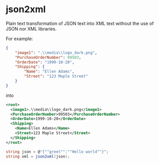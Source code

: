 # json2xml
Plain text transformation of JSON text into XML text without the use of JSON nor XML libraries.

For example:

```JSON
{ 
    "image1": ".\\media\\logo_dark.png",
    "PurchaseOrderNumber": 99503,
    "OrderDate": "1999-10-20",
    "Shipping": {
        "Name": "Ellen Adams",
        "Street": "123 Maple Street"
    }
}
```
into

```XML
<root>
  <image1>.\\media\\logo_dark.png</image1>
  <PurchaseOrderNumber>99503</PurchaseOrderNumber>
  <OrderDate>1999-10-20</OrderDate>
  <Shipping>
    <Name>Ellen Adams</Name>
    <Street>123 Maple Street</Street>
  </Shipping>
</root>
```

```C#
string json = @"{""greet"":""Hello world""}";
string xml = json2xml(json);
```
